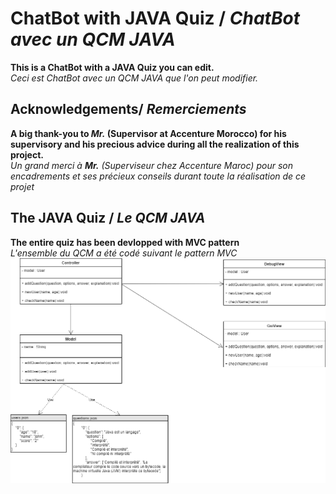 # ChatBot with JAVA Quiz / *ChatBot avec un QCM JAVA*
**This is a ChatBot with a JAVA Quiz you can edit.**    
*Ceci est ChatBot avec un QCM JAVA que l'on peut modifier.*         

## Acknowledgements/ *Remerciements*
**A big thank-you to *Mr.* (Supervisor at Accenture Morocco) for his supervisory and his precious advice during all the realization of this project.**          
*Un grand merci à **Mr.** (Superviseur chez Accenture Maroc) pour son encadrements et ses précieux conseils durant toute la réalisation de ce projet*          

## The JAVA Quiz / *Le QCM JAVA*
**The entire quiz has been devlopped with MVC pattern**     
*L'ensemble du QCM a été codé suivant le pattern MVC*
</br>
![JavaQuizUML](./doc/JavaQuiz.png)




